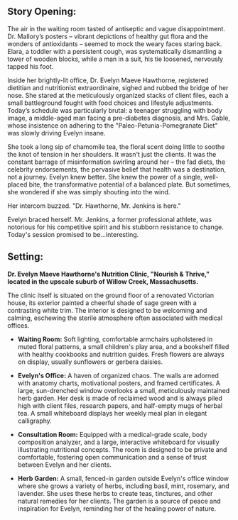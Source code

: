 ## Story Opening:

The air in the waiting room tasted of antiseptic and vague disappointment. Dr. Mallory’s posters – vibrant depictions of healthy gut flora and the wonders of antioxidants – seemed to mock the weary faces staring back. Elara, a toddler with a persistent cough, was systematically dismantling a tower of wooden blocks, while a man in a suit, his tie loosened, nervously tapped his foot.

Inside her brightly-lit office, Dr. Evelyn Maeve Hawthorne, registered dietitian and nutritionist extraordinaire, sighed and rubbed the bridge of her nose. She stared at the meticulously organized stacks of client files, each a small battleground fought with food choices and lifestyle adjustments. Today’s schedule was particularly brutal: a teenager struggling with body image, a middle-aged man facing a pre-diabetes diagnosis, and Mrs. Gable, whose insistence on adhering to the "Paleo-Petunia-Pomegranate Diet" was slowly driving Evelyn insane.

She took a long sip of chamomile tea, the floral scent doing little to soothe the knot of tension in her shoulders. It wasn't just the clients. It was the constant barrage of misinformation swirling around her – the fad diets, the celebrity endorsements, the pervasive belief that health was a destination, not a journey. Evelyn knew better. She knew the power of a single, well-placed bite, the transformative potential of a balanced plate. But sometimes, she wondered if she was simply shouting into the wind.

Her intercom buzzed. "Dr. Hawthorne, Mr. Jenkins is here."

Evelyn braced herself. Mr. Jenkins, a former professional athlete, was notorious for his competitive spirit and his stubborn resistance to change. Today's session promised to be…interesting.
## Setting:

**Dr. Evelyn Maeve Hawthorne's Nutrition Clinic, "Nourish & Thrive," located in the upscale suburb of Willow Creek, Massachusetts.**

The clinic itself is situated on the ground floor of a renovated Victorian house, its exterior painted a cheerful shade of sage green with a contrasting white trim. The interior is designed to be welcoming and calming, eschewing the sterile atmosphere often associated with medical offices.

*   **Waiting Room:** Soft lighting, comfortable armchairs upholstered in muted floral patterns, a small children's play area, and a bookshelf filled with healthy cookbooks and nutrition guides. Fresh flowers are always on display, usually sunflowers or gerbera daisies.

*   **Evelyn's Office:** A haven of organized chaos. The walls are adorned with anatomy charts, motivational posters, and framed certificates. A large, sun-drenched window overlooks a small, meticulously maintained herb garden. Her desk is made of reclaimed wood and is always piled high with client files, research papers, and half-empty mugs of herbal tea. A small whiteboard displays her weekly meal plan in elegant calligraphy.

*   **Consultation Room:** Equipped with a medical-grade scale, body composition analyzer, and a large, interactive whiteboard for visually illustrating nutritional concepts. The room is designed to be private and comfortable, fostering open communication and a sense of trust between Evelyn and her clients.

*   **Herb Garden:** A small, fenced-in garden outside Evelyn's office window where she grows a variety of herbs, including basil, mint, rosemary, and lavender. She uses these herbs to create teas, tinctures, and other natural remedies for her clients. The garden is a source of peace and inspiration for Evelyn, reminding her of the healing power of nature.
